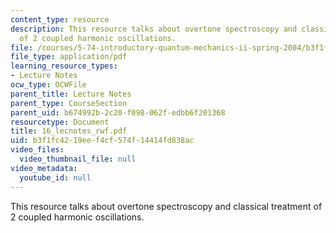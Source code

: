 ```yaml
---
content_type: resource
description: This resource talks about overtone spectroscopy and classical treatment
  of 2 coupled harmonic oscillations.
file: /courses/5-74-introductory-quantum-mechanics-ii-spring-2004/b3f1fc4219eef4cf574f14414fd838ac_16_lecnotes_rwf.pdf
file_type: application/pdf
learning_resource_types:
- Lecture Notes
ocw_type: OCWFile
parent_title: Lecture Notes
parent_type: CourseSection
parent_uid: b674992b-2c20-f098-062f-edbb6f201368
resourcetype: Document
title: 16_lecnotes_rwf.pdf
uid: b3f1fc42-19ee-f4cf-574f-14414fd838ac
video_files:
  video_thumbnail_file: null
video_metadata:
  youtube_id: null
---
```

This resource talks about overtone spectroscopy and classical treatment of 2 coupled harmonic oscillations.

